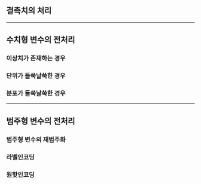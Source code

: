 ## 결측치의 처리

---

## 수치형 변수의 전처리

### 이상치가 존재하는 경우

### 단위가 들쑥날쑥한 경우

### 분포가 들쑥날쑥한 경우

---

## 범주형 변수의 전처리

### 범주형 변수의 재범주화

### 라벨인코딩

### 원핫인코딩
